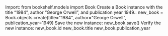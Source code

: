 Import:
from bookshelf.models import Book
Create a Book instance with the title “1984”, author “George Orwell”, and publication year 1949.:
new_book = Book.objects.create(title="1984", author="George Orwell", publication_year=1949)
Save the new instance:
new_book.save()
Verify the new instance:
new_book.id 
new_book.title
new_book.publication_year